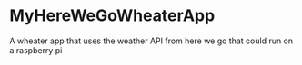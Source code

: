 # MyHereWeGoWheaterApp
A wheater app that uses the weather API from here we go that could run on a raspberry pi
